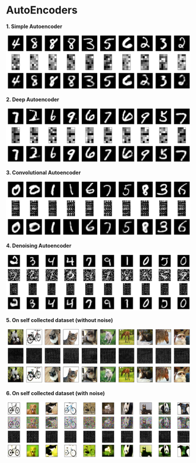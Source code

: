 # AutoEncoders

**1. Simple Autoencoder** <br /> 

<img src="https://github.com/PuneetDheer/DEEP_LEARNING_TF_KERAS/blob/master/AutoEncoders/Examples/1.png" /> <br />

**2. Deep Autoencoder** <br />

<img src="https://github.com/PuneetDheer/DEEP_LEARNING_TF_KERAS/blob/master/AutoEncoders/Examples/2.png" /> <br />

**3. Convolutional Autoencoder** <br />

<img src="https://github.com/PuneetDheer/DEEP_LEARNING_TF_KERAS/blob/master/AutoEncoders/Examples/3.png" /> <br />

**4. Denoising Autoencoder** <br />

<img src="https://github.com/PuneetDheer/DEEP_LEARNING_TF_KERAS/blob/master/AutoEncoders/Examples/4.png" /> <br />

**5. On self collected dataset (without noise)** <br />

<img src="https://github.com/PuneetDheer/DEEP_LEARNING_TF_KERAS/blob/master/AutoEncoders/Examples/5.png" /> <br />

**6. On self collected dataset (with noise)** <br />

<img src="https://github.com/PuneetDheer/DEEP_LEARNING_TF_KERAS/blob/master/AutoEncoders/Examples/6.png" /> <br />
